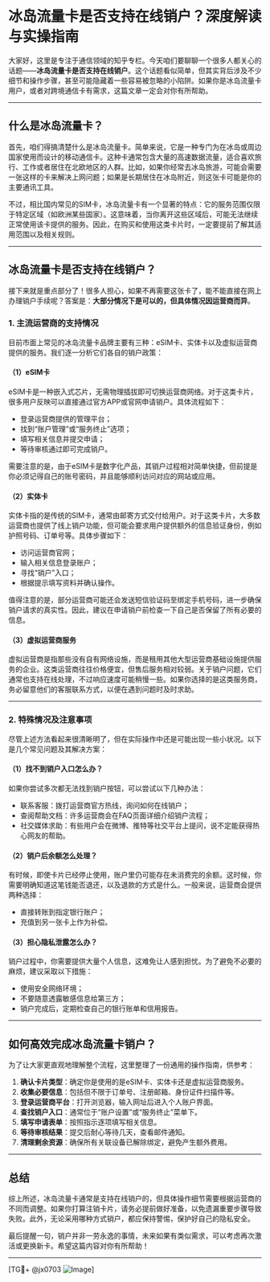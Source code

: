 # 冰岛流量卡是否支持在线销户？深度解读与实操指南

大家好，这里是专注于通信领域的知乎专栏。今天咱们要聊聊一个很多人都关心的话题——**冰岛流量卡是否支持在线销户**。这个话题看似简单，但其实背后涉及不少细节和操作步骤，甚至可能隐藏着一些容易被忽略的小陷阱。如果你是冰岛流量卡用户，或者对跨境通信卡有需求，这篇文章一定会对你有所帮助。

---

## 什么是冰岛流量卡？

首先，咱们得搞清楚什么是冰岛流量卡。简单来说，它是一种专门为在冰岛或周边国家使用而设计的移动通信卡。这种卡通常包含大量的高速数据流量，适合喜欢旅行、工作或者居住在北欧地区的人群。比如，如果你经常去冰岛旅游，可能会需要一张这样的卡来解决上网问题；如果是长期居住在冰岛附近，则这张卡可能是你的主要通讯工具。

不过，相比国内常见的SIM卡，冰岛流量卡有一个显著的特点：它的服务范围仅限于特定区域（如欧洲某些国家）。这意味着，当你离开这些区域后，可能无法继续正常使用该卡提供的服务。因此，在购买和使用这类卡片时，一定要提前了解其适用范围以及相关规则。

---

## 冰岛流量卡是否支持在线销户？

接下来就是重点部分了！很多人担心，如果不再需要这张卡了，能不能直接在网上办理销户手续呢？答案是：**大部分情况下是可以的，但具体情况因运营商而异**。

### 1. **主流运营商的支持情况**
目前市面上常见的冰岛流量卡品牌主要有三种：eSIM卡、实体卡以及虚拟运营商提供的服务。我们逐一分析它们各自的销户政策：

#### （1）eSIM卡
eSIM卡是一种嵌入式芯片，无需物理插拔即可切换运营商网络。对于这类卡片，很多用户反映可以直接通过官方APP或官网申请销户。具体流程如下：
- 登录运营商提供的管理平台；
- 找到“账户管理”或“服务终止”选项；
- 填写相关信息并提交申请；
- 等待审核通过即可完成销户。

需要注意的是，由于eSIM卡是数字化产品，其销户过程相对简单快捷，但前提是你必须记得自己的账号密码，并且能够顺利访问对应的网站或应用。

#### （2）实体卡
实体卡指的是传统的SIM卡，通常由邮寄方式交付给用户。对于这类卡片，大多数运营商也提供了线上销户功能，但可能会要求用户提供额外的信息验证身份，例如护照号码、订单号等。具体步骤如下：
- 访问运营商官网；
- 输入相关信息登录账户；
- 寻找“销户”入口；
- 根据提示填写资料并确认操作。

值得注意的是，部分运营商可能还会发送短信验证码至绑定手机号码，进一步确保销户请求的真实性。因此，建议在申请销户前检查一下自己是否保留了所有必要的信息。

#### （3）虚拟运营商服务
虚拟运营商是指那些没有自有网络设施，而是租用其他大型运营商基础设施提供服务的企业。这类运营商往往价格便宜，但售后服务相对较弱。关于销户问题，它们通常也支持在线处理，不过响应速度可能稍慢一些。如果你选择的是这类服务商，务必留意他们的客服联系方式，以便在遇到问题时及时求助。

---

### 2. **特殊情况及注意事项**
尽管上述方法看起来很清晰明了，但在实际操作中还是可能出现一些小状况。以下是几个常见问题及其解决方案：

#### （1）找不到销户入口怎么办？
如果你尝试多次都无法找到销户按钮，可以尝试以下几种办法：
- 联系客服：拨打运营商官方热线，询问如何在线销户；
- 查阅帮助文档：许多运营商会在FAQ页面详细介绍销户流程；
- 社交媒体求助：有些用户会在微博、推特等社交平台上提问，说不定能获得热心网友的帮助。

#### （2）销户后余额怎么处理？
有时候，即使卡片已经停止使用，账户里仍可能存在未消费完的余额。这时候，你需要明确知道这笔钱能否退还，以及退款的方式是什么。一般来说，运营商会提供两种选择：
- 直接转账到指定银行账户；
- 充值到另一张卡上作为补偿。

#### （3）担心隐私泄露怎么办？
销户过程中，你需要提供大量个人信息，这难免让人感到担忧。为了避免不必要的麻烦，建议采取以下措施：
- 使用安全网络环境；
- 不要随意透露敏感信息给第三方；
- 销户完成后，定期检查自己的银行账单和信用报告。

---

## 如何高效完成冰岛流量卡销户？

为了让大家更直观地理解整个流程，这里整理了一份通用的操作指南，供参考：

1. **确认卡片类型**：确定你是使用的是eSIM卡、实体卡还是虚拟运营商服务。
2. **收集必要信息**：包括但不限于订单号、注册邮箱、身份证件扫描件等。
3. **登录运营商平台**：打开浏览器，输入网址后进入个人账户界面。
4. **查找销户入口**：通常位于“账户设置”或“服务终止”菜单下。
5. **填写申请表单**：按照指示逐项填写相关信息。
6. **等待审核结果**：提交后耐心等待几天，查看邮件通知。
7. **清理剩余资源**：确保所有关联设备已解除绑定，避免产生额外费用。

---

## 总结

综上所述，冰岛流量卡通常是支持在线销户的，但具体操作细节需要根据运营商的不同而调整。如果你打算注销卡片，请务必提前做好准备，以免遗漏重要步骤导致失败。此外，无论采用哪种方式销户，都应保持警惕，保护好自己的隐私安全。

最后提醒一句，销户并非一劳永逸的事情，未来如果有类似需求，可以考虑再次激活或更换新卡。希望这篇内容对你有所帮助！

---

[TG💪+ @jx0703 ![Image](https://github.com/user-attachments/assets/dbca1d08-cadb-493c-b0ec-ad6f7a83f270)]